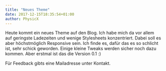 ```yaml
---
title: "Neues Theme"
date: 2017-12-15T18:35:54+01:00
author: PhysicX
---
```


Heute kommt ein neues Theme auf den Blog. Ich habe mich da vor allem auf geringste Ladezeiten und wenige Stylesheets konzentriert. Dabei soll es aber höchstmöglich Responsive sein. Ich finde es, dafür das es so schlicht ist, sehr schick geworden. Einige kleine Tweaks werden sicher noch dazu kommen. Aber erstmal ist das die Version 0.1 :) 

Für Feedback gibts eine Mailadresse unter Kontakt.
